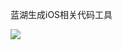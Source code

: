 
蓝湖生成iOS相关代码工具


![](https://cdn.nlark.com/yuque/0/2020/png/221886/1607245059336-999c7672-52a0-4fad-a03d-027eb809a88f.png)


